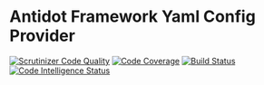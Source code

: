 Antidot Framework Yaml Config Provider
======================================

[![Scrutinizer Code Quality](https://scrutinizer-ci.com/g/antidot-framework/yaml-config-provider/badges/quality-score.png?b=master)](https://scrutinizer-ci.com/g/antidot-framework/yaml-config-provider/?branch=master)
[![Code Coverage](https://scrutinizer-ci.com/g/antidot-framework/yaml-config-provider/badges/coverage.png?b=master)](https://scrutinizer-ci.com/g/antidot-framework/yaml-config-provider/?branch=master)
[![Build Status](https://scrutinizer-ci.com/g/antidot-framework/yaml-config-provider/badges/build.png?b=master)](https://scrutinizer-ci.com/g/antidot-framework/yaml-config-provider/build-status/master)
[![Code Intelligence Status](https://scrutinizer-ci.com/g/antidot-framework/yaml-config-provider/badges/code-intelligence.svg?b=master)](https://scrutinizer-ci.com/code-intelligence)
